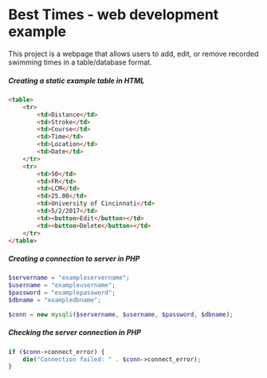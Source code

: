 # Best Times - web development example
This project is a webpage that allows users to add, edit, or remove recorded swimming times in a table/database format.
##### Creating a static example table in HTML
```html
<table>
    <tr>
        <td>Distance</td>
        <td>Stroke</td>
        <td>Course</td>
        <td>Time</td>
        <td>Location</td>
        <td>Date</td>
    </tr>
    <tr>
        <td>50</td>
        <td>FR</td>
        <td>LCM</td>
        <td>25.00</td>
        <td>University of Cincinnati</td>
        <td>5/2/2017</td>
        <td><button>Edit</button></td>
        <td><button>Delete</button></td>
    </tr>
</table>
```
##### Creating a connection to server in PHP
```php
$servername = "exampleservername";
$username = "exampleusername";
$password = "examplepassword";
$dbname = "exampledbname";

$conn = new mysqli($servername, $username, $password, $dbname);
```
##### Checking the server connection in PHP
```php
if ($conn->connect_error) {
    die("Connection failed: " . $conn->connect_error);
}
```
